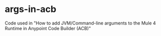 # args-in-acb
Code used in "How to add JVM/Command-line arguments to the Mule 4 Runtime in Anypoint Code Builder (ACB)"
